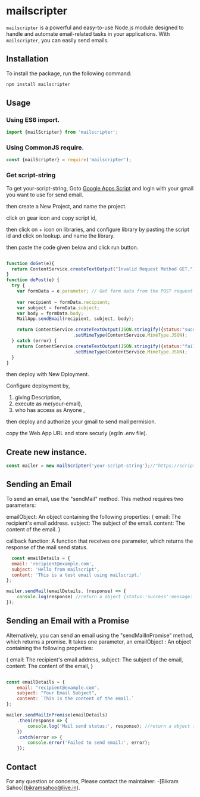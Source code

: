 # mailscripter

`mailscripter` is a powerful and easy-to-use Node.js module designed to handle and automate email-related tasks in your applications. With `mailscripter`, you can easily send emails.

## Installation

To install the package, run the following command:

```bash
npm install mailscripter
```

## Usage

### Using ES6 import.
```js
import {mailScripter} from 'mailscripter';

```

### Using CommonJS require.
```javascript
const {mailScripter} = require('mailscripter');
```

### Get script-string

To get your-script-string,
 Goto [Google Apps Script](https://script.google.com)  and login with your gmail you want to use for send email.

then create a New Project,
and name the project.

click on gear icon and copy script id,

then click on + icon on libraries,
and configure library by pasting the script id and click on lookup.
and name the library.

then paste the code given below and click run button.

```js

function doGet(e){
  return ContentService.createTextOutput("Invalid Request Method GET.");
}
function doPost(e) {
  try {
    var formData = e.parameter; // Get form data from the POST request
    
    var recipient = formData.recipient;
    var subject = formData.subject;
    var body = formData.body;
    MailApp.sendEmail(recipient, subject, body);

    return ContentService.createTextOutput(JSON.stringify({status:"success",message:"Email sent successfully."}))
                         .setMimeType(ContentService.MimeType.JSON);
  } catch (error) {
    return ContentService.createTextOutput(JSON.stringify({status:"failure",message:error.message}))
                         .setMimeType(ContentService.MimeType.JSON);
  }
}

```

then deploy with New Dployment.

Configure deployment by,

1. giving Description,
2. execute as me(your-email),
3. who has access as Anyone ,

then deploy and authorize your gmail to send mail permision.

copy the Web App URL and store securly (eg:In .env file).



## Create new instance.

```javascript
const mailer = new mailScripter('your-script-string');//"https://script.google.com/xxxxxxxxxxxxxxx";

```



## Sending an Email

To send an email, use the "sendMail" method. This method requires two parameters:

emailObject: An object containing the following properties:
{
email: The recipient's email address.
subject: The subject of the email.
content: The content of the email.
}

callback function: A function that receives one parameter, which returns the response of the mail send status.

```javascript
  const emailDetails = {
  email: 'recipient@example.com',
  subject: 'Hello from mailscript',
  content: 'This is a test email using mailscript.'
};

mailer.sendMail(emailDetails, (response) => {
    console.log(response) //return a object {status:'success':message:'Email sent successfully.'}
});
```


## Sending an Email with a Promise

Alternatively, you can send an email using the "sendMailInPromise" method, which returns a promise. It takes one parameter, an emailObject : An object containing the following properties:

{
 email: The recipient's email address,
 subject: The subject of the email,
 content: The content of the email,
}

```js

const emailDetails = {
    email: "recipient@example.com",
    subject: "Your Email Subject",
    content: `This is the content of the email.`
};

mailer.sendMailInPromise(emailDetails)
    .then(response => {
        console.log('Mail send status:', response); //return a object {status:'success':message:'Email sent successfully.'}
    })
    .catch(error => {
        console.error('Failed to send email:', error);
    });
```


## Contact 

For any question or concerns, Please contact the maintainer:
-[Bikram Sahoo](<a href="mailto:bikramsahoo@live.in">bikramsahoo@live.in</a>). 